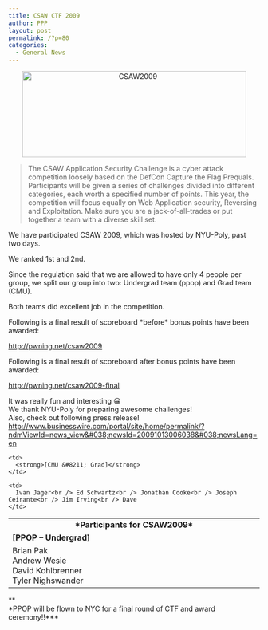 ```yaml
---
title: CSAW CTF 2009
author: PPP
layout: post
permalink: /?p=80
categories:
  - General News
---
```

<p style="text-align: center;">
  <img class="size-full wp-image-81  aligncenter" title="CSAW2009" src="http://ppp.cylab.cmu.edu/wordpress/wp-content/uploads/2009/10/Screen-shot-2009-10-11-at-7.53.28-PM.png" alt="CSAW2009" width="449" height="173" />
</p>

> The CSAW Application Security Challenge is a cyber attack competition loosely based on the DefCon Capture the Flag Prequals. Participants will be given a series of challenges divided into different categories, each worth a specified number of points. This year, the competition will focus equally on Web Application security, Reversing and Exploitation. Make sure you are a jack-of-all-trades or put together a team with a diverse skill set.

We have participated CSAW 2009, which was hosted by NYU-Poly, past two days.

We ranked 1st and 2nd.

Since the regulation said that we are allowed to have only 4 people per group, we split our group into two: Undergrad team (ppop) and Grad team (CMU).

Both teams did excellent job in the competition.

Following is a final result of scoreboard \*before\* bonus points have been awarded:

<a href="http://pwning.net/csaw2009" target="_blank">http://pwning.net/csaw2009</a>

Following is a final result of scoreboard after bonus points have been awarded:

<a href="http://pwning.net/csaw2009-final" target="_blank">http://pwning.net/csaw2009-final</a>

It was really fun and interesting 😀  
We thank NYU-Poly for preparing awesome challenges!  
Also, check out following press release!  
<a href="http://www.businesswire.com/portal/site/home/permalink/?ndmViewId=news_view&#038;newsId=20091013006038&#038;newsLang=en" target="_blank">http://www.businesswire.com/portal/site/home/permalink/?ndmViewId=news_view&#038;newsId=20091013006038&#038;newsLang=en</a>

<table>
  <tr>
    <td colspan="2" align="center">
      <strong>*Participants for CSAW2009*<br /> </strong>
    </td>
  </tr>
  
  <tr>
    <td width="50%">
      <strong>[PPOP &#8211; Undergrad]</strong>
    </td>
    
    <td>
      <strong>[CMU &#8211; Grad]</strong>
    </td>
  </tr>
  
  <tr>
    <td>
      Brian Pak<br /> Andrew Wesie<br /> David Kohlbrenner<br /> Tyler Nighswander
    </td>
    
    <td>
      Ivan Jager<br /> Ed Schwartz<br /> Jonathan Cooke<br /> Joseph Ceirante<br /> Jim Irving<br /> Dave
    </td>
  </tr>
</table>

**  
\*PPOP will be flown to NYC for a final round of CTF and award ceremony!!\***